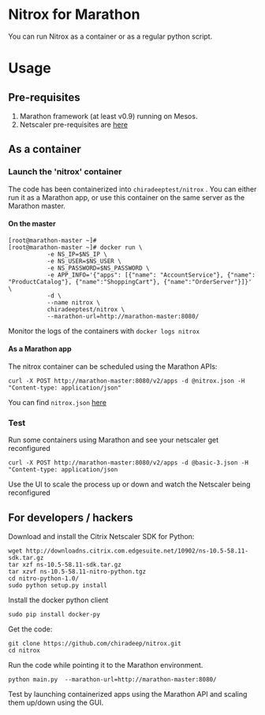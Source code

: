 # Nitrox for Marathon
You can run Nitrox as a container or as a regular python script.

# Usage
## Pre-requisites
1. Marathon framework (at least v0.9) running on Mesos.  
2. Netscaler pre-requisites are [here](https://github.com/chiradeep/nitrox/blob/master/README.md)

## As a container
### Launch the 'nitrox' container 
The code has been containerized into `chiradeeptest/nitrox` . You can either run it as a Marathon app, or use this container on the same server as the Marathon master.

#### On the master
````
[root@marathon-master ~]# 
[root@marathon-master ~]# docker run \
           -e NS_IP=$NS_IP \
           -e NS_USER=$NS_USER \
           -e NS_PASSWORD=$NS_PASSWORD \
           -e APP_INFO='{"apps": [{"name": "AccountService"}, {"name": "ProductCatalog"}, {"name":"ShoppingCart"}, {"name":"OrderServer"}]}' \
           -d \
           --name nitrox \
           chiradeeptest/nitrox \
           --marathon-url=http://marathon-master:8080/
````
Monitor the logs of the containers with `docker logs nitrox`

#### As a Marathon app
The nitrox container can be scheduled using the Marathon APIs:

````
curl -X POST http://marathon-master:8080/v2/apps -d @nitrox.json -H "Content-type: application/json"
````

You can find `nitrox.json` [here](https://github.com/chiradeep/nitrox/blob/master/nitrox.json)

### Test
Run some containers using Marathon and see your netscaler get reconfigured 

````
curl -X POST http://marathon-master:8080/v2/apps -d @basic-3.json -H "Content-type: application/json
````
Use the UI to scale the process up or down and watch the Netscaler being reconfigured



## For developers / hackers

Download and install the Citrix Netscaler SDK for Python:

```
wget http://downloadns.citrix.com.edgesuite.net/10902/ns-10.5-58.11-sdk.tar.gz
tar xzf ns-10.5-58.11-sdk.tar.gz
tar xzvf ns-10.5-58.11-nitro-python.tgz 
cd nitro-python-1.0/
sudo python setup.py install
```
Install the docker python client

````
sudo pip install docker-py
````

Get the code:

```
git clone https://github.com/chiradeep/nitrox.git
cd nitrox
```

Run the code while pointing it to the Marathon environment. 

```
python main.py  --marathon-url=http://marathon-master:8080/ 
```

Test by launching containerized apps using the Marathon API and scaling them up/down using the GUI.

